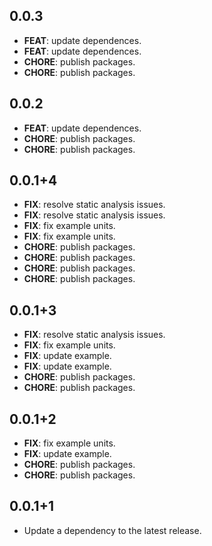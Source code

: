 ## 0.0.3

 - **FEAT**: update dependences.
 - **FEAT**: update dependences.
 - **CHORE**: publish packages.
 - **CHORE**: publish packages.

## 0.0.2

 - **FEAT**: update dependences.
 - **CHORE**: publish packages.
 - **CHORE**: publish packages.

## 0.0.1+4

 - **FIX**: resolve static analysis issues.
 - **FIX**: resolve static analysis issues.
 - **FIX**: fix example units.
 - **FIX**: fix example units.
 - **CHORE**: publish packages.
 - **CHORE**: publish packages.
 - **CHORE**: publish packages.
 - **CHORE**: publish packages.

## 0.0.1+3

 - **FIX**: resolve static analysis issues.
 - **FIX**: fix example units.
 - **FIX**: update example.
 - **FIX**: update example.
 - **CHORE**: publish packages.
 - **CHORE**: publish packages.

## 0.0.1+2

 - **FIX**: fix example units.
 - **FIX**: update example.
 - **CHORE**: publish packages.
 - **CHORE**: publish packages.

## 0.0.1+1

 - Update a dependency to the latest release.

